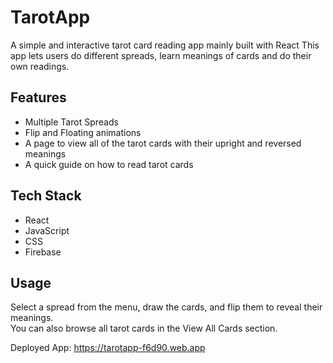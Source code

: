 # TarotApp

A simple and interactive tarot card reading app mainly built with React
This app lets users do different spreads, learn meanings of cards and do their own readings. 

## Features

- Multiple Tarot Spreads
- Flip and Floating animations
- A page to view all of the tarot cards with their upright and reversed meanings
- A quick guide on how to read tarot cards

## Tech Stack

- React
- JavaScript
- CSS
- Firebase

## Usage
Select a spread from the menu, draw the cards, and flip them to reveal their meanings.  
You can also browse all tarot cards in the View All Cards section.

Deployed App: https://tarotapp-f6d90.web.app 

